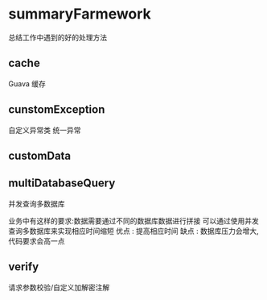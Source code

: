 # summaryFarmework
总结工作中遇到的好的处理方法

## cache
Guava 缓存

## cunstomException
自定义异常类
统一异常

## customData


## multiDatabaseQuery
并发查询多数据库

业务中有这样的要求:数据需要通过不同的数据库数据进行拼接
可以通过使用并发查询多数据库来实现相应时间缩短
优点 : 提高相应时间
缺点 : 数据库压力会增大,代码要求会高一点

## verify
请求参数校验/自定义加解密注解
